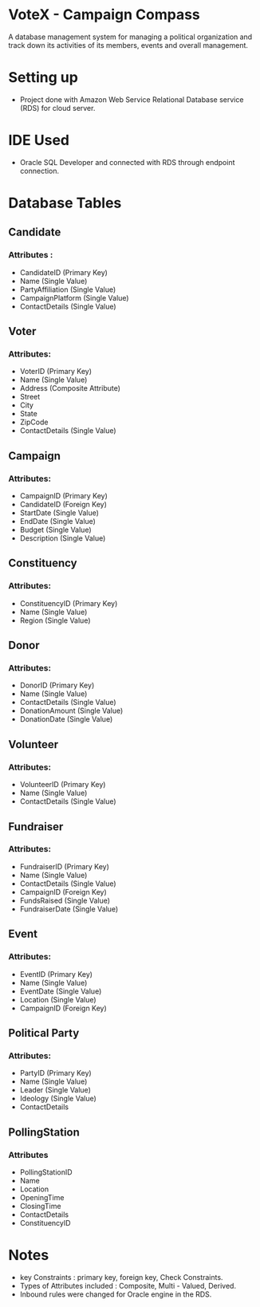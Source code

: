 # VoteX - Campaign Compass

A database management system for managing a political organization and track down its activities of its members, events and overall management.

# Setting up

- Project done with Amazon Web Service Relational Database service (RDS) for cloud server.

# IDE Used

- Oracle SQL Developer and connected with RDS through endpoint connection.

# Database Tables


## Candidate

### Attributes : 
- CandidateID (Primary Key)
- Name (Single Value)
- PartyAffiliation (Single Value)
- CampaignPlatform (Single Value)
- ContactDetails (Single Value)


## Voter

### Attributes:
- VoterID (Primary Key)
- Name (Single Value)
- Address (Composite Attribute)
- Street
- City
- State
- ZipCode
- ContactDetails (Single Value)


## Campaign

### Attributes:
- CampaignID (Primary Key)
- CandidateID (Foreign Key)
- StartDate (Single Value)
- EndDate (Single Value)
- Budget (Single Value)
- Description (Single Value)


## Constituency

### Attributes:
- ConstituencyID (Primary Key)
- Name (Single Value)
- Region (Single Value)


## Donor

### Attributes:
- DonorID (Primary Key)
- Name (Single Value)
- ContactDetails (Single Value)
- DonationAmount (Single Value)
- DonationDate (Single Value)


## Volunteer

### Attributes:
- VolunteerID (Primary Key)
- Name (Single Value)
- ContactDetails (Single Value)


## Fundraiser

### Attributes:
- FundraiserID (Primary Key)
- Name (Single Value)
- ContactDetails (Single Value)
- CampaignID (Foreign Key)
- FundsRaised (Single Value)
- FundraiserDate (Single Value)


## Event

### Attributes:
- EventID (Primary Key)
- Name (Single Value)
- EventDate (Single Value)
- Location (Single Value)
- CampaignID (Foreign Key)

## Political Party

### Attributes:
- PartyID (Primary Key)
- Name (Single Value)
- Leader (Single Value)
- Ideology (Single Value)
- ContactDetails

## PollingStation

### Attributes

- PollingStationID
- Name
- Location
- OpeningTime
- ClosingTime
- ContactDetails
- ConstituencyID

# Notes

- key Constraints : primary key, foreign key, Check Constraints.
- Types of Attributes included : Composite, Multi - Valued, Derived.
- Inbound rules were changed for Oracle engine in the RDS.
